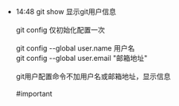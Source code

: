 
- 14:48 git show 显示git用户信息 <br><br>git config 仅初始化配置一次<br><br>git config --global user.name 用户名<br>git config --global user.email "邮箱地址"<br><br>git用户配置命令不加用户名或邮箱地址，显示信息<br><br>#important